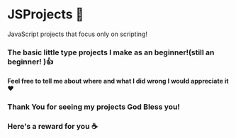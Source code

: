 # JSProjects 👦

JavaScript projects that focus only on scripting!

### The basic little type projects I make as an beginner!(**still an beginner!** )👍

#### Feel free to tell me about where and what I did wrong I would appreciate it &#9829;

### Thank You for seeing my projects God Bless you!

### Here's a reward for you &#9749;
